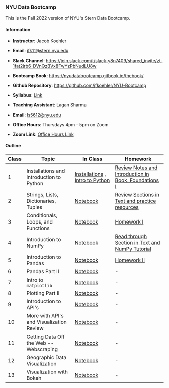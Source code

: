 ### NYU Data Bootcamp 

This is the Fall 2022 version of NYU's Stern Data Bootcamp.  

#### Information

- **Instructor**: Jacob Koehler
- **Email**: jfk11@stern.nyu.edu
- **Slack Channel**: https://join.slack.com/t/slack-y8n7409/shared_invite/zt-1fat2jrb6-DVnQzBVx8FwYzPbNudLU8w
- **Bootcamp Book**: https://nyudatabootcamp.gitbook.io/thebook/
- **Github Repository**: https://github.com/jfkoehler/NYU-Bootcamp
- **Syllabus**: [Link](https://docs.google.com/document/d/1BD8d7Qpxfmev5MY9VdEAtgOAeH9YO0vV/edit?usp=sharing&ouid=115505102508269083833&rtpof=true&sd=true)


- **Teaching Assistant**:  Lagan Sharma 
- **Email**:  ls5612@nyu.edu 
- **Office Hours**:  Thursdays 4pm - 5pm on Zoom  
- **Zoom Link**: [Office Hours Link](https://NewSchool.zoom.us/j/98585813490) 


#### Outline

| Class | Topic | In Class | Homework |
| ------ | ------ | ------ | ------ |
| 1 | Installations and introduction to Python | [Installations](https://nyudatabootcamp.gitbook.io/thebook/installing-python) , [Intro to Python](notebooks/module_1/class_1/) | [Review Notes and Introduction in Book, Foundations I](https://nyudatabootcamp.gitbook.io/thebook/py-fun1) |
| 2 | Strings, Lists, Dictionaries, Tuples | [Notebook](notebooks/module_1/class_2/) | [Review Sections in Text and practice resources](https://nyudatabootcamp.gitbook.io/thebook/py-fun1#strings)  | 
| 3 | Conditionals, Loops, and Functions | [Notebook](notebooks/module_1/class_3/) | [Homework I](notebooks/module_1/homeworks/) | 
| 4 | Introduction to NumPy | [Notebook](notebooks/module_1/class_4/) | [Read through Section in Text and NumPy Tutorial](https://numpy.org/devdocs/user/absolute_beginners.html) |
| 5 | Introduction to Pandas | [Notebook](notebooks/module_1/class_5/) | [Homework II](notebooks/module_1/homeworks/homework_II.ipynb) | 
| 6 | Pandas Part II | [Notebook](notebooks/module_1/class_6) | - | 
| 7 | Intro to `matplotlib` | [Notebook](notebooks/module_1/class_7) | - |
| 8 | Plotting Part II | [Notebook](notebooks/module_1/class_8) | - |
| 9 | Introduction to API's | [Notebook](notebooks/module_1/class_9) | - |
| 10 | More with API's and Visualization Review | [Notebook](notebooks/module_1/class_10) | - |
| 11 | Getting Data Off the Web -- Webscraping | [Notebook](notebooks/module_1/class_11) | - | 
| 12 | Geographic Data Visualization | [Notebook](notebooks/module_1/class_12) | - |
| 13 | Visualization with Bokeh | [Notebook](notebooks/module_1/class_13) | - |

